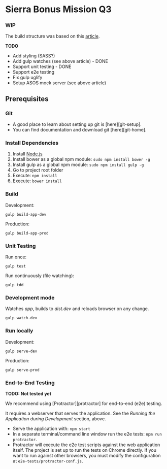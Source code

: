 # Sierra Bonus Mission Q3

### WIP

The build structure was based on this [article](http://paislee.io/a-healthy-gulp-setup-for-angularjs-projects/).

**TODO**

- Add styling (SASS?)
- Add gulp watches (see above article) - DONE
- Support unit testing - DONE
- Support e2e testing
- Fix gulp uglify
- Setup ASOS mock server (see above article) 


## Prerequisites

### Git

- A good place to learn about setting up git is [here][git-setup].
- You can find documentation and download git [here][git-home].


### Install Dependencies

1. Install [Node.js](https://nodejs.org/en/)
2. Install bower as a global npm module: `sudo npm install bower -g`
3. Install gulp as a global npm module: `sudo npm install gulp -g`
4. Go to project root folder
5. Execute: `npm install`
6. Execute: `bower install`

### Build

Development:
```
gulp build-app-dev
```

Production:
```
gulp build-app-prod
```

### Unit Testing

Run once:
```
gulp test
```

Run continuously (file watching):
```
gulp tdd
```

### Development mode

Watches *app*, builds to *dist.dev* and reloads browser on any change. 

```
gulp watch-dev
```

### Run locally

Development:
```
gulp serve-dev
```

Production:
```
gulp serve-prod
```

### End-to-End Testing
**TODO: Not tested yet**

We recommend using [Protractor][protractor] for end-to-end (e2e) testing.

It requires a webserver that serves the application. See the
_Running the Application during Development_ section, above.

- Serve the application with: `npm start`
- In a separate terminal/command line window run the e2e tests: `npm run protractor`.
- Protractor will execute the e2e test scripts against the web application itself. The project is
  set up to run the tests on Chrome directly. If you want to run against other browsers, you must 
  modify the configuration at `e2e-tests/protractor-conf.js`.
